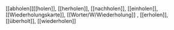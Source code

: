 [[abholen]][[holen]], [[herholen]], [[nachholen]], [[einholen]], [[Wiederholungskarte]], [[Worter/W/Wiederholung]]
, [[erholen]], [[überholt]], [[wiederholen]]